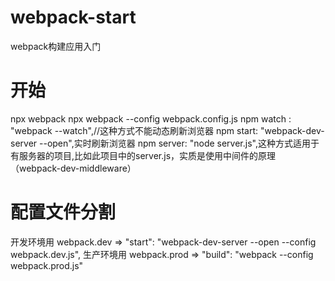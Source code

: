 # webpack-start
webpack构建应用入门
# 开始
npx webpack
npx webpack --config webpack.config.js
npm watch : "webpack --watch",//这种方式不能动态刷新浏览器
npm start: "webpack-dev-server --open",实时刷新浏览器
npm server: "node server.js",这种方式适用于有服务器的项目,比如此项目中的server.js，实质是使用中间件的原理（webpack-dev-middleware）
# 配置文件分割
开发环境用 webpack.dev => "start": "webpack-dev-server --open --config webpack.dev.js",
生产环境用 webpack.prod => "build": "webpack --config webpack.prod.js"